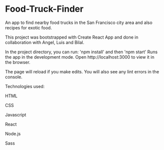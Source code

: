 # Food-Truck-Finder

An app to find nearby food trucks in the San Francisco city area and also recipes for exotic food.

This project was bootstrapped with Create React App and done in collaboration with Angel, Luis and Bilal.


In the project directory, you can run:
'npm install' and then 'npm start'
Runs the app in the development mode.
Open http://localhost:3000 to view it in the browser.

The page will reload if you make edits.
You will also see any lint errors in the console.

Technologies used: 

HTML

CSS

Javascript

React

Node.js

Sass



